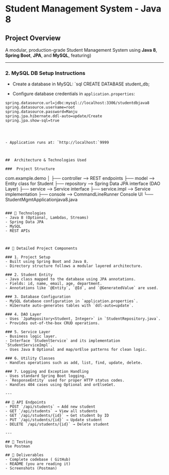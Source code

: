 # Student Management System - Java 8 

##  Project Overview
A modular, production-grade Student Management System using **Java 8**, **Spring Boot**, **JPA**, and **MySQL**, featuring)

---

### 2. MySQL DB Setup Instructions
- Create a database in MySQL:
`sql
CREATE DATABASE student_db;

- Configure database credentials in `application.properties`:
```properties
spring.datasource.url=jdbc:mysql://localhost:3306/studentdbjava8
spring.datasource.username=root
spring.datasource.password=Manju
spring.jpa.hibernate.ddl-auto=update/Create
spring.jpa.show-sql=true




- Application runs at: `http://localhost:`9999



##  Architecture & Technologies Used

###  Project Structure
```
com.example.demo
│
├── controller       --> REST endpoints
├── model            --> Entity class for Student
├── repository       --> Spring Data JPA interface (DAO Layer)
├── service          --> Service interface
├── service.impl     --> Service implementation
├── console          --> CommandLineRunner Console UI
└── StudentMgmtApplicationjava8.java
```

### 🔧 Technologies
- Java 8 (Optional, Lambdas, Streams)
- Spring Data JPA
- MySQL
- REST APIs



## 🧱 Detailed Project Components

### 1. Project Setup
- Built using Spring Boot and Java 8.
- Directory structure follows a modular layered architecture.

### 2. Student Entity
- Java class mapped to the database using JPA annotations.
- Fields: id, name, email, age, department.
- Annotations like `@Entity`, `@Id`, and `@GeneratedValue` are used.

### 3. Database Configuration
- MySQL database configuration in `application.properties`.
- Hibernate auto-generates tables with `ddl-auto=update`.

### 4. DAO Layer
- Uses `JpaRepository<Student, Integer>` in `StudentRepository.java`.
- Provides out-of-the-box CRUD operations.

### 5. Service Layer
- Business logic layer.
- Interface `StudentService` and its implementation `StudentServiceImpl`.
- Uses Java 8 Optional and map/orElse patterns for clean logic.

### 6. Utility Classes
- Handles operations such as add, list, find, update, delete.

### 7. Logging and Exception Handling
- Uses standard Spring Boot logging.
- `ResponseEntity` used for proper HTTP status codes.
- Handles 404 cases using Optional and orElseGet.

---

## 🎯 API Endpoints
- POST `/api/students` → Add new student
- GET `/api/students` → View all students
- GET `/api/students/{id}` → Get student by ID
- PUT `/api/students/{id}` → Update student
- DELETE `/api/students/{id}` → Delete student

---

## 🧪 Testing
Use Postman 

## 📂 Deliverables
- Complete codebase ( GitHub)
- README (you are reading it)
- Screenshots (Postman)



